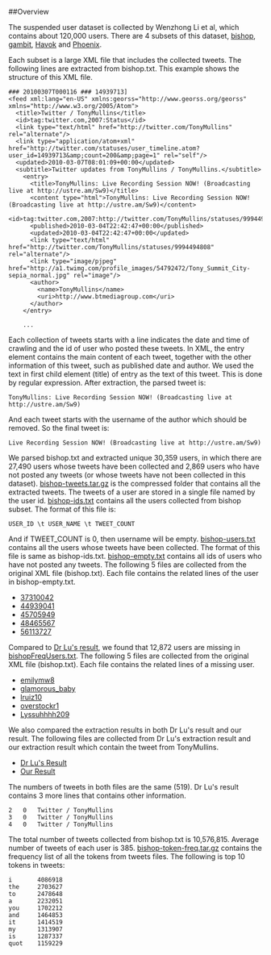 ##Overview

The suspended user dataset is collected by Wenzhong Li et al, which contains about 120,000 users. There are 4 subsets of this dataset, [bishop](http://jlu.myweb.cs.uwindsor.ca/suspended/Tweets/bishop.txt.gz), [gambit](http://jlu.myweb.cs.uwindsor.ca/suspended/Tweets/gambit.txt.gz), [Havok](http://jlu.myweb.cs.uwindsor.ca/suspended/Tweets/Havok.txt.gz) and [Phoenix](http://jlu.myweb.cs.uwindsor.ca/suspended/Tweets/Phoenix.txt.gz).

Each subset is a large XML file that includes the collected tweets. The following lines are extracted from bishop.txt. This example shows the structure of this XML file. 

```
### 20100307T000116 ### 14939713]
<feed xml:lang="en-US" xmlns:georss="http://www.georss.org/georss" xmlns="http://www.w3.org/2005/Atom">
  <title>Twitter / TonyMullins</title>
  <id>tag:twitter.com,2007:Status</id>
  <link type="text/html" href="http://twitter.com/TonyMullins" rel="alternate"/>
  <link type="application/atom+xml" href="http://twitter.com/statuses/user_timeline.atom?user_id=14939713&amp;count=200&amp;page=1" rel="self"/>
  <updated>2010-03-07T08:01:09+00:00</updated>
  <subtitle>Twitter updates from TonyMullins / TonyMullins.</subtitle>
    <entry>
      <title>TonyMullins: Live Recording Session NOW! (Broadcasting live at http://ustre.am/Sw9)</title>
      <content type="html">TonyMullins: Live Recording Session NOW! (Broadcasting live at http://ustre.am/Sw9)</content>
      <id>tag:twitter.com,2007:http://twitter.com/TonyMullins/statuses/9994494808</id>
      <published>2010-03-04T22:42:47+00:00</published>
      <updated>2010-03-04T22:42:47+00:00</updated>
      <link type="text/html" href="http://twitter.com/TonyMullins/statuses/9994494808" rel="alternate"/>
      <link type="image/pjpeg" href="http://a1.twimg.com/profile_images/54792472/Tony_Summit_City-sepia_normal.jpg" rel="image"/>
      <author>
        <name>TonyMullins</name>
        <uri>http://www.btmediagroup.com</uri>
      </author>
    </entry>

    ...
```

Each collection of tweets starts with a line indicates the date and time of crawling and the id of user who posted these tweets. In XML, the entry element contains the main content of each tweet, together with the other information of this tweet, such as published date and author. We used the text in first child element (title) of entry as the text of this tweet. This is done by regular expression. After extraction, the parsed tweet is:

```
TonyMullins: Live Recording Session NOW! (Broadcasting live at http://ustre.am/Sw9)
```

And each tweet starts with the username of the author which should be removed. So the final tweet is:

```
Live Recording Session NOW! (Broadcasting live at http://ustre.am/Sw9)
```

We parsed bishop.txt and extracted unique 30,359 users, in which there are 27,490 users whose tweets have been collected and 2,869 users who have not posted any tweets (or whose tweets have not been collected in this dataset). [bishop-tweets.tar.gz](static/data/bishop-tweets.tar.gz) is the compressed folder that contains all the extracted tweets. The tweets of a user are stored in a single file named by the user id. [bishop-ids.txt](static/data/bishop-ids.txt) contains all the users collected from bishop subset. The format of this file is:

```
USER_ID \t USER_NAME \t TWEET_COUNT
```

And if TWEET_COUNT is 0, then username will be empty. [bishop-users.txt](static/data/bishop-users.txt) contains all the users whose tweets have been collected. The format of this file is same as bishop-ids.txt. [bishop-empty.txt](static/data/bishop-empty.txt) contains all ids of users who have not posted any tweets. The following 5 files are collected from the original XML file (bishop.txt). Each file contains the related lines of the user in bishop-empty.txt.

* [37310042](static/data/37310042.txt)
* [44939041](static/data/44939041.txt)
* [45705949](static/data/45705949.txt)
* [48465567](static/data/48465567.txt)
* [56113727](static/data/56113727.txt)

Compared to [Dr Lu's result](http://jlu.myweb.cs.uwindsor.ca/suspended/), we found that 12,872 users are missing in [bishopFreqUsers.txt](http://jlu.myweb.cs.uwindsor.ca/suspended/bishopFreqUsers.txt). The following 5 files are collected from the original XML file (bishop.txt). Each file contains the related lines of a missing user.

* [emilymw8](static/data/emilymw8.txt)
* [glamorous_baby](static/data/glamorous_baby.txt)
* [lruiz10](static/data/lruiz10.txt)
* [overstockr1](static/data/overstockr1.txt)
* [Lyssuhhhh209](static/data/Lyssuhhhh209.txt)

We also compared the extraction results in both Dr Lu's result and our result. The following files are collected from Dr Lu's extraction result and our extraction result which contain the tweet from TonyMullins.

* [Dr Lu's Result](static/data/TonyMullins.txt)
* [Our Result](static/data/14939713.txt)

The numbers of tweets in both files are the same (519). Dr Lu's result contains 3 more lines that contains other information.
```
2   0   Twitter / TonyMullins
3   0   Twitter / TonyMullins
4   0   Twitter / TonyMullins
```

The total number of tweets collected from bishop.txt is 10,576,815. Average number of tweets of each user is 385. [bishop-token-freq.tar.gz](static/data/bishop-token-freq.tar.gz) contains the frequency list of all the tokens from tweets files. The following is top 10 tokens in tweets:
```
i       4086918
the     2703627
to      2478648
a       2232051
you     1702212
and     1464853
it      1414519
my      1313907
is      1287337
quot    1159229
```

